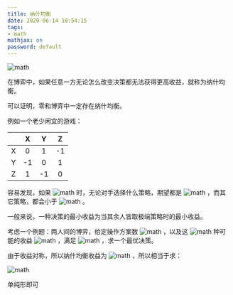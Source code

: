 ```yaml
---
title: 纳什均衡
date: 2020-06-14 10:54:15
tags:
- math
mathjax: on
password: default
---
```


 ![math](https://www.zhihu.com/equation?tex=%7E) 

<!--more-->

在博弈中，如果任意一方无论怎么改变决策都无法获得更高收益，就称为纳什均衡。

可以证明，零和博弈中一定存在纳什均衡。

例如一个老少闲宜的游戏：

| |X|Y|Z|
|:-:|:-:|:-:|:-:|
|X|0|1|-1|
|Y|-1|0|1|
|Z|1|-1|0|

容易发现，如果 ![math](https://www.zhihu.com/equation?tex=P%28x%29%3DP%28y%29%3DP%28z%29%3D%5Cfrac%2013) 时，无论对手选择什么策略，期望都是 ![math](https://www.zhihu.com/equation?tex=0) ，而其它策略，都会小于 ![math](https://www.zhihu.com/equation?tex=0) 。

一般来说，一种决策的最小收益为当其余人皆取极端策略时的最小收益。

考虑一个例题：两人间的博弈，给定操作方案数 ![math](https://www.zhihu.com/equation?tex=n) ，以及这 ![math](https://www.zhihu.com/equation?tex=n%5Ctimes%20n) 种可能的收益 ![math](https://www.zhihu.com/equation?tex=a) ，满足 ![math](https://www.zhihu.com/equation?tex=a_%7Bu%2Cv%7D%3D-a_%7Bv%2Cu%7D) ，求一个最优决策。

由于收益对称，所以纳什均衡收益为 ![math](https://www.zhihu.com/equation?tex=0) ，所以相当于求：



![math](https://www.zhihu.com/equation?tex=%5Cmax%20%5Csum_i%20P%28i%29%5C%5C%5C%5C%0A%5Csum_i%20P%28i%29%5Cle%201%5C%5C%5C%5C%0A%5Csum_i%20v_%7Bi%2Cj%7DP%28i%29%5Cge%200)



单纯形即可
